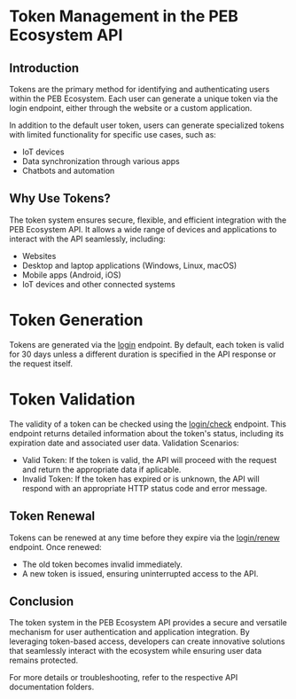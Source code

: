 # Token Management in the PEB Ecosystem API
## Introduction

Tokens are the primary method for identifying and authenticating users within the PEB Ecosystem. Each user can generate a unique token via the login endpoint, either through the website or a custom application.

In addition to the default user token, users can generate specialized tokens with limited functionality for specific use cases, such as:

- IoT devices
- Data synchronization through various apps
- Chatbots and automation

## Why Use Tokens?

The token system ensures secure, flexible, and efficient integration with the PEB Ecosystem API. It allows a wide range of devices and applications to interact with the API seamlessly, including:

- Websites
- Desktop and laptop applications (Windows, Linux, macOS)
- Mobile apps (Android, iOS)
- IoT devices and other connected systems

# Token Generation

Tokens are generated via the [login](../v1/login.md) endpoint. By default, each token is valid for 30 days unless a different duration is specified in the API response or the request itself.
# Token Validation

The validity of a token can be checked using the [login/check](../v1/login.check.md) endpoint. This endpoint returns detailed information about the token's status, including its expiration date and associated user data.
Validation Scenarios:

- Valid Token: If the token is valid, the API will proceed with the request and return the appropriate data if aplicable.
- Invalid Token: If the token has expired or is unknown, the API will respond with an appropriate HTTP status code and error message.

## Token Renewal

Tokens can be renewed at any time before they expire via the [login/renew](../v1/login.renew.md) endpoint. Once renewed:

- The old token becomes invalid immediately.
- A new token is issued, ensuring uninterrupted access to the API.

## Conclusion

The token system in the PEB Ecosystem API provides a secure and versatile mechanism for user authentication and application integration. By leveraging token-based access, developers can create innovative solutions that seamlessly interact with the ecosystem while ensuring user data remains protected.

For more details or troubleshooting, refer to the respective API documentation folders.

